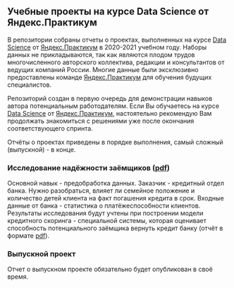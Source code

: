 ## Учебные проекты на курсе Data Science от Яндекс.Практикум
В репозитории собраны отчеты о проектах, выполненных на курсе [Data Science](https://praktikum.yandex.ru/data-scientist/) от [Яндекс.Практикум](https://praktikum.yandex.ru/) в 2020-2021 учебном году. Наборы данных не прикладываются, так как являются плодом трудов многочисленного авторского коллектива, редакции и консультантов от ведущих компаний России. Многие данные были эксклюзивно предоставлены команде [Яндекс.Практикум](https://praktikum.yandex.ru/) для обучения будущих специалистов.

Репозиторий создан в первую очередь для демонстрации навыков автора потенциальным работодателям. Если Вы обучаетесь на курсе [Data Science](https://praktikum.yandex.ru/data-scientist/) от [Яндекс.Практикум](https://praktikum.yandex.ru/), настоятельно рекомендую Вам продолжать знакомиться с решениями уже после окончания соответствующего спринта.

Отчёты о проектах приведены в порядке выполнения, самый сложный (выпускной) - в конце.

### Исследование надёжности заёмщиков ([pdf](https://github.com/Bombardier2000/Data-Science-Yandex-Praktikum/tree/master/reports/01.01-Credit-Scoring.pdf))
Основной навык - предобработка данных. Заказчик - кредитный отдел банка. Нужно разобраться, влияет ли семейное положение и количество детей клиента на факт погашения кредита в срок. Входные данные от банка - статистика о платёжеспособности клиентов. Результаты исследования будут учтены при построении модели кредитного скоринга - специальной системы, которая оценивает способность потенциального заёмщика вернуть кредит банку (отчёт в формате [pdf](https://github.com/Bombardier2000/Data-Science-Yandex-Praktikum/tree/master/reports/01.01-Credit-Scoring.pdf)).

### Выпускной проект
Отчет о выпускном проекте обязательно будет опубликован в своё время.
